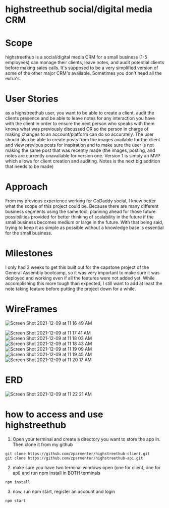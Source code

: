 # highstreethub social/digital media CRM 

# Scope

highstreethub is a social/digital media CRM for a small business (1-5 employees) can manage their clients, leave notes, and audit potential clients before 
making sales calls. It's supposed to be a very simplified version of some of the other major CRM's available. Sometimes you don't need all the extra's.

# User Stories

as a highstreethub user, you want to be able to create a client, audit the clients presence and be able to leave notes for any interaction you have with
the client in order to ensure the next person who speaks with them knows what was previously discussed OR so the person in charge of making changes to an
account/platform can do so accurately. The user should also be able to create posts from the images available for the client and view previous posts for 
inspiration and to make sure the user is not making the same post that was recently made (the images, posting, and notes are currently unavailable for version
one. Version 1 is simply an MVP which allows for client creation and auditing. Notes is the next big addition that needs to be made)

# Approach

From my previous experience working for GoDaddy social, I knew better what the scope of this project could be. Because there are many different business segments using the same tool, planning ahead for those future possibilities provided for better thinking of scalability in the future if the small business becomes medium
or large in the future. With that being said, trying to keep it as simple as possible without a knowledge base is essential for the small business.

# Milestones 

I only had 2 weeks to get this built out for the capstone project of the General Assembly bootcamp, so it was very important to make sure it was deployed and 
working even if all the features were not added yet. While accomplishing this more tough than expected, I still want to add at least the note taking feature
before putting the project down for a while. 

# WireFrames


![Screen Shot 2021-12-09 at 11 16 49 AM](https://user-images.githubusercontent.com/68616195/145444261-c5cd8e8a-1547-477f-b0cc-b5ac025aa720.png)

![Screen Shot 2021-12-09 at 11 17 41 AM](https://user-images.githubusercontent.com/68616195/145444404-b99d923e-da54-4b33-9fb0-152c3f51cd44.png)
 ![Screen Shot 2021-12-09 at 11 18 03 AM](https://user-images.githubusercontent.com/68616195/145444485-ee3adca8-2ea2-4053-b8fe-5410ea42ff86.png)
![Screen Shot 2021-12-09 at 11 18 43 AM](https://user-images.githubusercontent.com/68616195/145444606-ba89359d-7d8f-4ad0-85d0-f3c22bbeaf9d.png)
![Screen Shot 2021-12-09 at 11 19 09 AM](https://user-images.githubusercontent.com/68616195/145444669-5b5b3803-5f46-4548-982f-7367aaedbd67.png)
![Screen Shot 2021-12-09 at 11 19 45 AM](https://user-images.githubusercontent.com/68616195/145444751-ec0191a1-be21-4fad-af30-67a752b8b4b9.png)
![Screen Shot 2021-12-09 at 11 20 17 AM](https://user-images.githubusercontent.com/68616195/145444837-e8ef2e8d-0628-42e5-a58a-a886826d888b.png)

# ERD
 ![Screen Shot 2021-12-09 at 11 22 21 AM](https://user-images.githubusercontent.com/68616195/145445181-410a847c-5eb3-4949-9537-f7b0a8988467.png)


# how to access and use highstreethub

1. Open your terminal and create a directory you want to store the app in. Then clone it from my github
```
git clone https://github.com/zparmenter/highstreethub-client.git
git clone https://github.com/zparmenter/highstreethub-api.git
```
2. make sure you have two terminal windows open (one for client, one for api) and run npm install in BOTH terminals
```
npm install
```
3. now, run npm start, register an account and login
```
npm start
```






